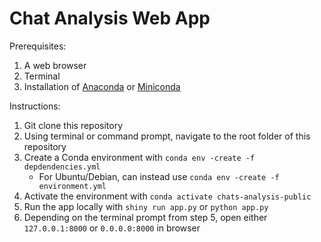 # Chat Analysis Web App

Prerequisites:

1. A web browser
2. Terminal
3. Installation of [Anaconda](https://repo.anaconda.com/archive/) or [Miniconda](https://repo.anaconda.com/miniconda/)

Instructions:

1. Git clone this repository
2. Using terminal or command prompt, navigate to the root folder of this repository
3. Create a Conda environment with `conda env -create -f depdendencies.yml`
   - For Ubuntu/Debian, can instead use `conda env -create -f environment.yml`
4. Activate the environment with `conda activate chats-analysis-public`
5. Run the app locally with `shiny run app.py` or `python app.py`
6. Depending on the terminal prompt from step 5, open either `127.0.0.1:8000` or `0.0.0.0:8000` in browser
